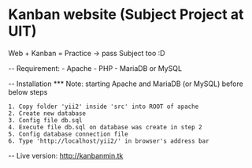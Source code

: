# Kanban website (Subject Project at UIT)

Web + Kanban = Practice -> pass Subject too :D

-- Requirement:
    - Apache
    - PHP
    - MariaDB or MySQL

-- Installation
 *** Note: starting Apache and MariaDB (or MySQL) before below steps

	1. Copy folder 'yii2' inside 'src' into ROOT of apache
	2. Create new database
	3. Config file db.sql
	4. Execute file db.sql on database was create in step 2
	5. Config database connection file
	6. Type 'http://localhost/yii2/' in browser's address bar
	
-- Live version: http://kanbanmin.tk

